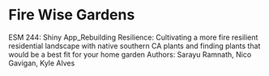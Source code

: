 # Fire Wise Gardens
ESM 244: Shiny App_Rebuilding Resilience: Cultivating a more fire resilient residential landscape with native southern CA plants and finding plants that would be a best fit for your home garden 
Authors: Sarayu Ramnath, Nico Gavigan, Kyle Alves


